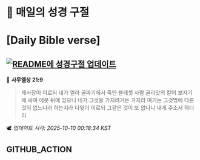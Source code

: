 # 🙏 매일의 성경 구절
# [Daily Bible verse]
## [![README에 성경구절 업데이트](https://github.com/DONGSUKA/first_test/actions/workflows/update-readme-bible.yml/badge.svg)](https://github.com/DONGSUKA/first_test/actions/workflows/update-readme-bible.yml)
<!-- START_BIBLE_VERSE -->
📖 **사무엘상 21:9**
> 제사장이 이르되 네가 엘라 골짜기에서 죽인 블레셋 사람 골리앗의 칼이 보자기에 싸여 에봇 뒤에 있으니 네가 그것을 가지려거든 가지라 여기는 그것밖에 다른 것이 없느니라 하는지라 다윗이 이르되 그같은 것이 또 없나니 내게 주소서 하더라

🕊️ _업데이트 시각: 2025-10-10 00:18:34 KST_
  <!-- END_BIBLE_VERSE -->
## GITHUB_ACTION
